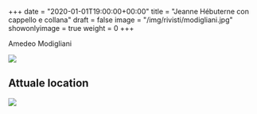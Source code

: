 +++
date = "2020-01-01T19:00:00+00:00"
title = "Jeanne Hébuterne con cappello e collana"
draft = false
image = "/img/rivisti/modigliani.jpg"
showonlyimage = true
weight = 0
+++

Amedeo Modigliani

<!--more-->

![](/img/rivisti/modigliani.jpg)
## Attuale location
![](/img/rivisti/mod01.jpg)
